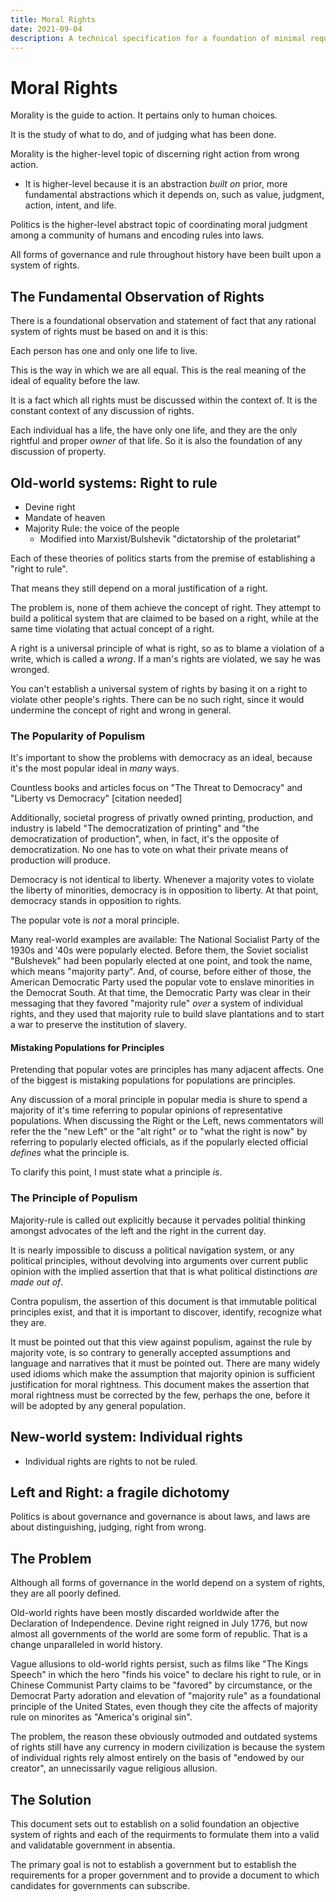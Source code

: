 ```yaml
---
title: Moral Rights
date: 2021-09-04
description: A technical specification for a foundation of minimal requirements of government
---
```

# Moral Rights

Morality is the guide to action. It pertains only to human choices. 

It is the study of what to do, and of judging what has been done.

Morality is the higher-level topic of discerning right action from wrong action.

* It is higher-level because it is an abstraction _built on_ prior, more fundamental abstractions which it depends on, such as value, judgment, action, intent, and life.

Politics is the higher-level abstract topic of coordinating moral judgment among a community of humans and encoding rules into laws.

All forms of governance and rule throughout history have been built upon a system of rights.

## The Fundamental Observation of Rights

There is a foundational observation and statement of fact that any rational system of rights must be based on and it is this: 

Each person has one and only one life to live.

This is the way in which we are all equal. This is the real meaning of the ideal of equality before the law.

It is a fact which all rights must be discussed within the context of. It is the constant context of any discussion of rights.

Each individual has a life, the have only one life, and they are the only rightful and proper _owner_ of that life. So it is also the foundation of any discussion of property.

## Old-world systems: Right to rule

- Devine right
- Mandate of heaven
- Majority Rule: the voice of the people
    - Modified into Marxist/Bulshevik "dictatorship of the proletariat"

Each of these theories of politics starts from the premise of establishing a "right to rule".

That means they still depend on a moral justification of a right.

The problem is, none of them achieve the concept of right. They attempt to build a political system that are claimed to be based on a right, while at the same time violating that actual concept of a right.

A right is a universal principle of what is right, so as to blame a violation of a write, which is called a _wrong_. If a man's rights are violated, we say he was wronged.

You can't establish a universal system of rights by basing it on a right to violate other people's rights. There can be no such right, since it would undermine the concept of right and wrong in general.

### The Popularity of Populism

It's important to show the problems with democracy as an ideal, because it's the most popular ideal in _many_ ways.

Countless books and articles focus on "The Threat to Democracy" and "Liberty vs Democracy" [citation needed]

Additionally, societal progress of privatly owned printing, production, and industry is labeld "The democratization of printing" and "the democratization of production", when, in fact, it's the opposite of democratization. No one has to vote on what their private means of production will produce.

Democracy is not identical to liberty. Whenever a majority votes to violate the liberty of minorities, democracy is in opposition to liberty. At that point, democracy stands in opposition to rights.

The popular vote is _not_ a moral principle.

Many real-world examples are available: The National Socialist Party of the 1930s and '40s were popularly elected. Before them, the Soviet socialist "Bulshevek" had been popularly elected at one point, and took the name, which means "majority party". And, of course, before either of those, the American Democratic Party used the popular vote to enslave minorities in the Democrat South. At that time, the Democratic Party was clear in their messaging that they favored "majority rule" _over_ a system of individual rights, and they used that majority rule to build slave plantations and to start a war to preserve the institution of slavery.

#### Mistaking Populations for Principles

Pretending that popular votes are principles has many adjacent affects. One of the biggest is mistaking populations for populations are principles.

Any discussion of a moral principle in popular media is shure to spend a majority of it's time referring to popular opinions of representative populations. When discussing the Right or the Left, news commentators will refer the the "new Left" or the "alt right" or to "what the right is now" by referring to popularly elected officials, as if the popularly elected official _defines_ what the principle is.

To clarify this point, I must state what a principle _is_. 

### The Principle of Populism

Majority-rule is called out explicitly because it pervades politial thinking amongst advocates of the left and the right in the current day.

It is nearly impossible to discuss a political navigation system, or any political principles, without devolving into arguments over current public opinion with the implied assertion that that is what political distinctions _are made out of_.

Contra populism, the assertion of this document is that immutable political principles exist, and that it is important to discover, identify, recognize what they are.

It must be pointed out that this view against populism, against the rule by majority vote, is so contrary to generally accepted assumptions and language and narratives that it must be pointed out. There are many widely used idioms which make the assumption that majority opinion is sufficient justification for moral rightness. This document makes the assertion that moral rightness must be corrected by the few, perhaps the one, before it will be adopted by any general population.


## New-world system: Individual rights

- Individual rights are rights to not be ruled.

## Left and Right: a fragile dichotomy

Politics is about governance and governance is about laws, and laws are about distinguishing, judging, right from wrong.

## The Problem

Although all forms of governance in the world depend on a system of rights, they are all poorly defined.

Old-world rights have been mostly discarded worldwide after the Declaration of Independence. Devine right reigned in July 1776, but now almost all governments of the world are some form of republic. That is a change unparalleled in world history.

Vague allusions to old-world rights persist, such as films like "The Kings Speech" in which the hero "finds his voice" to declare his right to rule, or in Chinese Communist Party claims to be "favored" by circumstance, or the Democrat Party adoration and elevation of "majority rule" as a foundational principle of the United States, even though they cite the affects of majority rule on minorites as "America's original sin".

The problem, the reason these obviously outmoded and outdated systems of rights still have any currency in modern civilization is because the system of individual rights rely almost entirely on the basis of "endowed by our creator", an unnecissarily vague religious allusion.

## The Solution

This document sets out to establish on a solid foundation an objective system of rights and each of the requirments to formulate them into a valid and validatable government in absentia.

The primary goal is not to establish a government but to establish the requirements for a proper government and to provide a document to which candidates for governments can subscribe.
